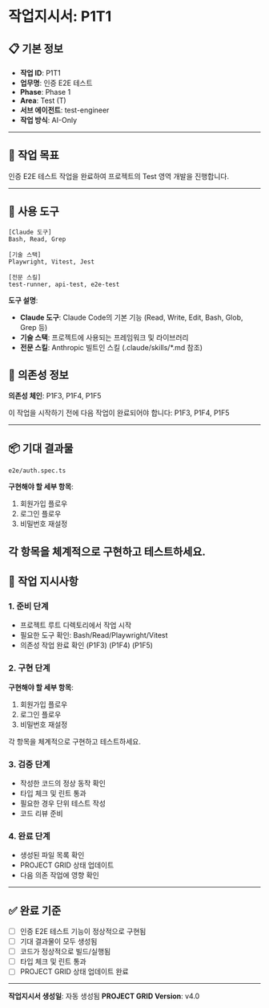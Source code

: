 # 작업지시서: P1T1

## 📋 기본 정보

- **작업 ID**: P1T1
- **업무명**: 인증 E2E 테스트
- **Phase**: Phase 1
- **Area**: Test (T)
- **서브 에이전트**: test-engineer
- **작업 방식**: AI-Only

---

## 🎯 작업 목표

인증 E2E 테스트 작업을 완료하여 프로젝트의 Test 영역 개발을 진행합니다.

---

## 🔧 사용 도구

```
[Claude 도구]
Bash, Read, Grep

[기술 스택]
Playwright, Vitest, Jest

[전문 스킬]
test-runner, api-test, e2e-test
```

**도구 설명**:
- **Claude 도구**: Claude Code의 기본 기능 (Read, Write, Edit, Bash, Glob, Grep 등)
- **기술 스택**: 프로젝트에 사용되는 프레임워크 및 라이브러리
- **전문 스킬**: Anthropic 빌트인 스킬 (.claude/skills/*.md 참조)

## 🔗 의존성 정보

**의존성 체인**: P1F3, P1F4, P1F5

이 작업을 시작하기 전에 다음 작업이 완료되어야 합니다: P1F3, P1F4, P1F5

---

## 📦 기대 결과물

`e2e/auth.spec.ts`


**구현해야 할 세부 항목**:

1. 회원가입 플로우
2. 로그인 플로우
3. 비밀번호 재설정

각 항목을 체계적으로 구현하고 테스트하세요.
---

## 📝 작업 지시사항

### 1. 준비 단계

- 프로젝트 루트 디렉토리에서 작업 시작
- 필요한 도구 확인: Bash/Read/Playwright/Vitest
- 의존성 작업 완료 확인 (P1F3) (P1F4) (P1F5)

### 2. 구현 단계


**구현해야 할 세부 항목**:

1. 회원가입 플로우
2. 로그인 플로우
3. 비밀번호 재설정

각 항목을 체계적으로 구현하고 테스트하세요.

### 3. 검증 단계

- 작성한 코드의 정상 동작 확인
- 타입 체크 및 린트 통과
- 필요한 경우 단위 테스트 작성
- 코드 리뷰 준비

### 4. 완료 단계

- 생성된 파일 목록 확인
- PROJECT GRID 상태 업데이트
- 다음 의존 작업에 영향 확인

---

## ✅ 완료 기준

- [ ] 인증 E2E 테스트 기능이 정상적으로 구현됨
- [ ] 기대 결과물이 모두 생성됨
- [ ] 코드가 정상적으로 빌드/실행됨
- [ ] 타입 체크 및 린트 통과
- [ ] PROJECT GRID 상태 업데이트 완료

---

**작업지시서 생성일**: 자동 생성됨
**PROJECT GRID Version**: v4.0
